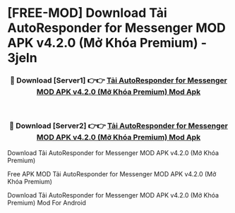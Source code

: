 # [FREE-MOD] Download Tải AutoResponder for Messenger MOD APK v4.2.0 (Mở Khóa Premium) - 3jeln


<div align="center">
<h3>🔴 Download [Server1] 👉👉 <a href="https://apk-comot.site?title=Tải_AutoResponder_for_Messenger_MOD_APK_v4.2.0_(Mở_Khóa_Premium)">Tải AutoResponder for Messenger MOD APK v4.2.0 (Mở Khóa Premium) Mod Apk</a></h3><br>

<h3>🔴 Download [Server2] 👉👉 <a href="https://apk-comot.site?title=Tải_AutoResponder_for_Messenger_MOD_APK_v4.2.0_(Mở_Khóa_Premium)">Tải AutoResponder for Messenger MOD APK v4.2.0 (Mở Khóa Premium) Mod Apk</a></h3>
</div>



Download Tải AutoResponder for Messenger MOD APK v4.2.0 (Mở Khóa Premium) 

Free APK MOD Tải AutoResponder for Messenger MOD APK v4.2.0 (Mở Khóa Premium) 

Download Tải AutoResponder for Messenger MOD APK v4.2.0 (Mở Khóa Premium) Mod For Android
